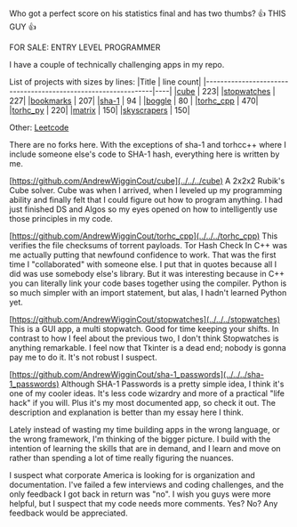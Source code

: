 Who got a perfect score on his statistics final and has two thumbs? 👍 THIS GUY 👍

FOR SALE: ENTRY LEVEL PROGRAMMER

I have a couple of technically challenging apps in my repo.

List of projects with sizes by lines:
|Title                                                          | line count|
|---------------------------------------------------------------|----|
|[cube](../../../cube)               | 223|
|[stopwatches](../../../stopwatches) | 227|
|[bookmarks](../../../bookmarks)     | 207|
|[sha-1](../../../sha-1_passwords)		   | 94 |
|[boggle](../../../boggle)		   | 80 |
|[torhc_cpp](../../../torhc_cpp)		   | 470|
|[torhc_py](../../../torhc_py)		   | 220|
|[matrix](../../../matrix-determinant-calculator-cpp)		   | 150|
|[skyscrapers](../../../skyscrapers) | 150|

Other:
[Leetcode](../../../leetcode.com-problems)

There are no forks here. With the exceptions of sha-1 and torhcc++ where I include someone else's code to SHA-1 hash, everything here is written by me.

[https://github.com/AndrewWigginCout/cube](../../../cube)
A 2x2x2 Rubik's Cube solver.
Cube was when I arrived, when I leveled up my programming ability and finally felt that I could figure out how to program anything. I had just finished DS and Algos so my eyes opened on how to intelligently use those principles in my code.

[https://github.com/AndrewWigginCout/torhc_cpp](../../../torhc_cpp)
This verifies the file checksums of torrent payloads.
Tor Hash Check In C++ was me actually putting that newfound confidence to work. That was the first time I "collaborated" with someone else. I put that in quotes because all I did was use somebody else's library. But it was interesting because in C++ you can literally link your code bases together using the compiler. Python is so much simpler with an import statement, but alas, I hadn't learned Python yet.

[https://github.com/AndrewWigginCout/stopwatches](../../../stopwatches)
This is a GUI app, a multi stopwatch. Good for time keeping your shifts.
In contrast to how I feel about the previous two, I don't think Stopwatches is anything remarkable. I feel now that Tkinter is a dead end; nobody is gonna pay me to do it. It's not robust I suspect.

[https://github.com/AndrewWigginCout/sha-1_passwords](../../../sha-1_passwords)
Although SHA-1 Passwords is a pretty simple idea, I think it's one of my cooler ideas. It's less code wizardry and more of a practical "life hack" if you will. Plus it's my most documented app, so check it out. The description and explanation is better than my essay here I think.

Lately instead of wasting my time building apps in the wrong language, or the wrong framework, I'm thinking of the bigger picture. I build with the intention of learning the skills that are in demand, and I learn and move on rather than spending a lot of time really figuring the nuances.

I suspect what corporate America is looking for is organization and documentation. I've failed a few interviews and coding challenges, and the only feedback I got back in return was "no". I wish you guys were more helpful, but I suspect that my code needs more comments. Yes? No? Any feedback would be appreciated.
